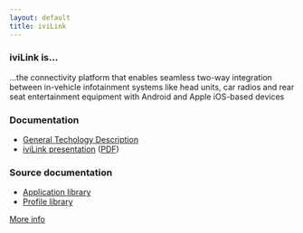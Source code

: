 ```yaml
---
layout: default
title: iviLink
---
```


### iviLink is...

…the connectivity platform that enables seamless two-way integration between in-vehicle infotainment systems like head units, car radios and rear seat entertainment equipment with Android and Apple iOS-based devices

### Documentation

- [General Techology Description](doc/general/iviLINK.General.Description.pdf)
- [iviLink presentation](presentation.html) ([PDF](doc/general/iviLINK.pdf))

### Source documentation

- [Application library](doc/technical/appLib/html/)
- [Profile library](doc/technical/profileLib/html/)

[More info](http://www.ivilink.net/)

